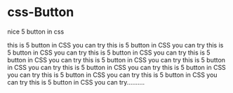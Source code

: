 # css-Button
nice 5 button in css

this is 5 button in CSS you can try
this is 5 button in CSS you can try
this is 5 button in CSS you can try
this is 5 button in CSS you can try
this is 5 button in CSS you can try
this is 5 button in CSS you can try
this is 5 button in CSS you can try
this is 5 button in CSS you can try
this is 5 button in CSS you can try this is 5 button in CSS you can try this is 5 button in CSS you can try this is 5 button in CSS you can try..........
